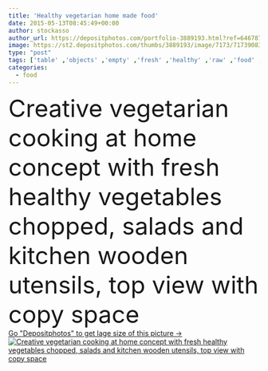 ```yaml
---
title: 'Healthy vegetarian home made food'
date: 2015-05-13T08:45:49+00:00
author: stockasso
author_url: https://depositphotos.com/portfolio-3889193.html?ref=64678756
image: https://st2.depositphotos.com/thumbs/3889193/image/7173/71739083/api_thumb_450.jpg?forcejpeg=true
type: "post"
tags: ['table' ,'objects' ,'empty' ,'fresh' ,'healthy' ,'raw' ,'food' ,'cutting' ,'kitchen' ,'wooden' ,'board' ,'cooking' ,'cuisine' ,'diet' ,'plate' ,'delicious' ,'meal' ,'recipe' ,'dish' ,'restaurant' ,'vegetable' ,'eating' ,'freshness' ,'tomato' ,'nutrition' ,'lunch' ,'cook' ,'salad' ,'vitamin' ,'blank' ,'vegetables' ,'bowl' ,'utensil' ,'fingers' ,'organic' ,'nutrient' ,'ingredients' ,'groceries' ,'chopped' ,'vegan' ,'ladies' ,'greens' ,'tidy' ,'salads' ,'worktop' ,'sana' ,'kochen' ,'gesunde' ,'jedzenie' ,'nutricion' ]
categories: 
  - food
---
```

<div aling="center">
            <font size="60"> Creative vegetarian cooking at home concept with fresh healthy vegetables chopped, salads and kitchen wooden utensils, top view with copy space</font>   
</div>
<div>
    <a href='https://st2.depositphotos.com/thumbs/3889193/image/7173/71739083/api_thumb_450.jpg?forcejpeg=true?ref=64678756' target=_blank > Go "Depositphotos" to get lage size of this picture ->
        <img href='https://st2.depositphotos.com/thumbs/3889193/image/7173/71739083/api_thumb_450.jpg?forcejpeg=true?ref=64678756' src='https://st2.depositphotos.com/3889193/7173/i/950/depositphotos_71739083-stock-photo-healthy-vegetarian-home-made-food.jpg?forcejpeg=true' alt='Creative vegetarian cooking at home concept with fresh healthy vegetables chopped, salads and kitchen wooden utensils, top view with copy space' >
    </a>
</div>
